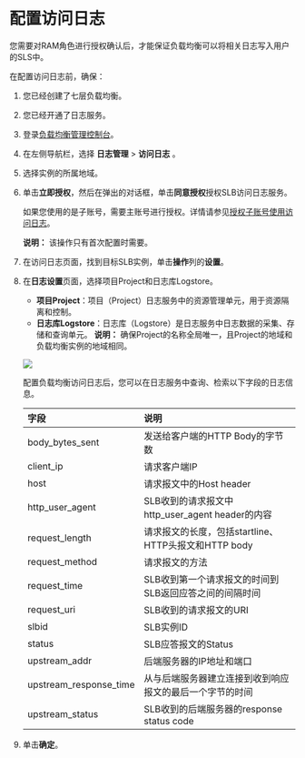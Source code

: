 # 配置访问日志

您需要对RAM角色进行授权确认后，才能保证负载均衡可以将相关日志写入用户的SLS中。

在配置访问日志前，确保：

1.  您已经创建了七层负载均衡。
2.  您已经开通了日志服务。

1.  登录[负载均衡管理控制台](https://slb.console.aliyun.com/slb)。

2.  在左侧导航栏，选择 **日志管理** \> **访问日志** 。

3.  选择实例的所属地域。

4.  单击**立即授权**，然后在弹出的对话框，单击**同意授权**授权SLB访问日志服务。

    如果您使用的是子账号，需要主账号进行授权。详情请参见[授权子账号使用访问日志](/cn.zh-CN/传统型负载均衡CLB/用户指南/日志管理/访问日志/授权子账号使用访问日志.md)。

    **说明：** 该操作只有首次配置时需要。

5.  在访问日志页面，找到目标SLB实例，单击**操作**列的**设置**。

6.  在**日志设置**页面，选择项目Project和日志库Logstore。

    -   **项目Project**：项目（Project）日志服务中的资源管理单元，用于资源隔离和控制。
    -   **日志库Logstore**：日志库（Logstore）是日志服务中日志数据的采集、存储和查询单元。
    **说明：** 确保Project的名称全局唯一，且Project的地域和负载均衡实例的地域相同。

    ![](https://static-aliyun-doc.oss-accelerate.aliyuncs.com/assets/img/zh-CN/2162948951/p65895.png)

    配置负载均衡访问日志后，您可以在日志服务中查询、检索以下字段的日志信息。

    |字段|说明|
    |:-|:-|
    |body\_bytes\_sent|发送给客户端的HTTP Body的字节数|
    |client\_ip|请求客户端IP|
    |host|请求报文中的Host header|
    |http\_user\_agent|SLB收到的请求报文中http\_user\_agent header的内容|
    |request\_length|请求报文的长度，包括startline、HTTP头报文和HTTP body|
    |request\_method|请求报文的方法|
    |request\_time|SLB收到第一个请求报文的时间到SLB返回应答之间的间隔时间|
    |request\_uri|SLB收到的请求报文的URI|
    |slbid|SLB实例ID|
    |status|SLB应答报文的Status|
    |upstream\_addr|后端服务器的IP地址和端口|
    |upstream\_response\_time|从与后端服务器建立连接到收到响应报文的最后一个字节的时间|
    |upstream\_status|SLB收到的后端服务器的response status code|

7.  单击**确定**。


